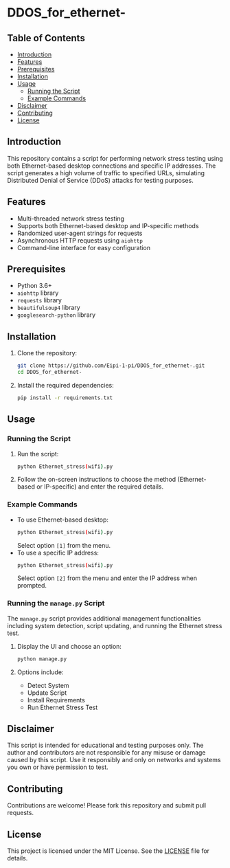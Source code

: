 # DDOS_for_ethernet-

## Table of Contents
- [Introduction](#introduction)
- [Features](#features)
- [Prerequisites](#prerequisites)
- [Installation](#installation)
- [Usage](#usage)
  - [Running the Script](#running-the-script)
  - [Example Commands](#example-commands)
- [Disclaimer](#disclaimer)
- [Contributing](#contributing)
- [License](#license)

## Introduction
This repository contains a script for performing network stress testing using both Ethernet-based desktop connections and specific IP addresses. The script generates a high volume of traffic to specified URLs, simulating Distributed Denial of Service (DDoS) attacks for testing purposes.

## Features
- Multi-threaded network stress testing
- Supports both Ethernet-based desktop and IP-specific methods
- Randomized user-agent strings for requests
- Asynchronous HTTP requests using `aiohttp`
- Command-line interface for easy configuration

## Prerequisites
- Python 3.6+
- `aiohttp` library
- `requests` library
- `beautifulsoup4` library
- `googlesearch-python` library

## Installation
1. Clone the repository:
    ```bash
    git clone https://github.com/Eipi-1-pi/DDOS_for_ethernet-.git
    cd DDOS_for_ethernet-
    ```
2. Install the required dependencies:
    ```bash
    pip install -r requirements.txt
    ```

## Usage

### Running the Script
1. Run the script:
    ```bash
    python Ethernet_stress(wifi).py
    ```
2. Follow the on-screen instructions to choose the method (Ethernet-based or IP-specific) and enter the required details.

### Example Commands
- To use Ethernet-based desktop:
    ```bash
    python Ethernet_stress(wifi).py
    ```
    Select option `[1]` from the menu.
- To use a specific IP address:
    ```bash
    python Ethernet_stress(wifi).py
    ```
    Select option `[2]` from the menu and enter the IP address when prompted.

### Running the `manage.py` Script
The `manage.py` script provides additional management functionalities including system detection, script updating, and running the Ethernet stress test.

1. Display the UI and choose an option:
    ```bash
    python manage.py
    ```

2. Options include:
    - Detect System
    - Update Script
    - Install Requirements
    - Run Ethernet Stress Test

## Disclaimer
This script is intended for educational and testing purposes only. The author and contributors are not responsible for any misuse or damage caused by this script. Use it responsibly and only on networks and systems you own or have permission to test.

## Contributing
Contributions are welcome! Please fork this repository and submit pull requests.

## License
This project is licensed under the MIT License. See the [LICENSE](LICENSE) file for details.
